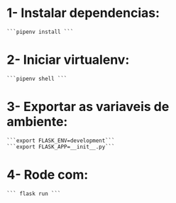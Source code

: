 # 1- Instalar dependencias:
    ```pipenv install ```

# 2- Iniciar virtualenv:
    ```pipenv shell ```


# 3- Exportar as variaveis de ambiente:
    ```export FLASK_ENV=development```
    ```export FLASK_APP=__init__.py```

# 4- Rode com:
    ``` flask run ```